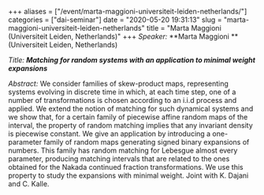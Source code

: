 +++
aliases = ["/event/marta-maggioni-universiteit-leiden-netherlands/"]
categories = ["dai-seminar"]
date = "2020-05-20 19:31:13"
slug = "marta-maggioni-universiteit-leiden-netherlands"
title = "Marta Maggioni (Universiteit Leiden, Netherlands)"
+++
*Speaker:* **Marta Maggioni ** (Universiteit Leiden, Netherlands)

*Title: **Matching for random systems with an application to minimal
weight expansions***

*Abstract:* We consider families of skew-product maps, representing
systems evolving in discrete time in which, at each time step, one of a
number of transformations is chosen according to an i.i.d process and
applied. We extend the notion of matching for such dynamical systems and
we show that, for a certain family of piecewise affine random maps of
the interval, the property of random matching implies that any invariant
density is piecewise constant. We give an application by introducing a
one-parameter family of random maps generating signed binary expansions
of numbers. This family has random matching for Lebesgue almost every
parameter, producing matching intervals that are related to the ones
obtained for the Nakada continued fraction transformations. We use this
property to study the expansions with minimal weight. Joint with K.
Dajani and C. Kalle.
